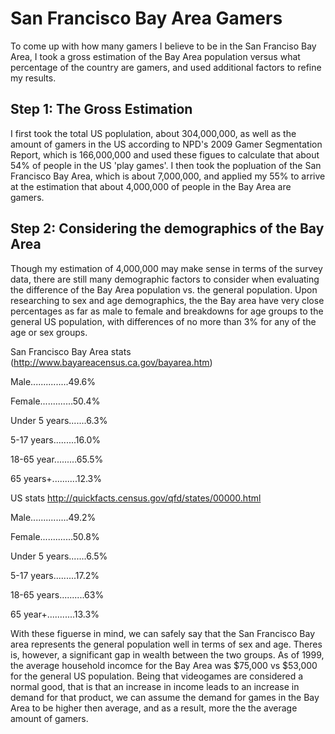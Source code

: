 San Francisco Bay Area Gamers
=============

To come up with how many gamers I believe to be in the San Franciso
Bay Area, I took a gross estimation of the Bay Area population 
versus what percentage of the country 
are gamers, and used additional factors to refine my results.

Step 1: The Gross Estimation
----------------------------

I first took the total US poplulation, about 304,000,000, as well as 
the amount of gamers in the US according to NPD's 2009 Gamer 
Segmentation Report, which is 166,000,000 and used these figues to 
calculate that about 54% of people in the US 'play games'. I then took
the popluation of the San Francisco Bay Area, which is about 
7,000,000, and applied my 55% to arrive at the estimation that about
4,000,000 of people in the Bay Area are gamers.


Step 2: Considering the demographics of the Bay Area
----------------------------------------------------

Though my estimation of 4,000,000 may make sense in terms of the 
survey data, there are still many demographic factors to consider 
when evaluating the difference of the Bay Area population vs. the 
general population. Upon researching to sex and age demographics, the
the Bay area have very close percentages as far as male to female 
and breakdowns for age groups to the general US population, with 
differences of no more than 3% for any of the age or sex groups. 

San Francisco Bay Area stats
(http://www.bayareacensus.ca.gov/bayarea.htm)

Male...............49.6%

Female.............50.4%


Under 5 years.......6.3%

5-17 years.........16.0%

18-65 year.........65.5%

65 years+..........12.3%

US stats
http://quickfacts.census.gov/qfd/states/00000.html

Male...............49.2%

Female.............50.8%


Under 5 years.......6.5%

5-17 years.........17.2%

18-65 years..........63%

65 year+...........13.3%

With these figuerse in mind, we can safely say that the San Francisco
Bay area represents the general population well in terms of sex and 
age. Theres is, however, a significant gap in wealth between the two
groups. As of 1999, the average household incomce for the Bay Area 
was $75,000 vs $53,000 for the general US population. Being that 
videogames are considered a normal good, that is that an increase in
income leads to an increase in demand for that product, we can assume
the demand for games in the Bay Area to be higher then average, and
as a result, more the the average amount of gamers.
